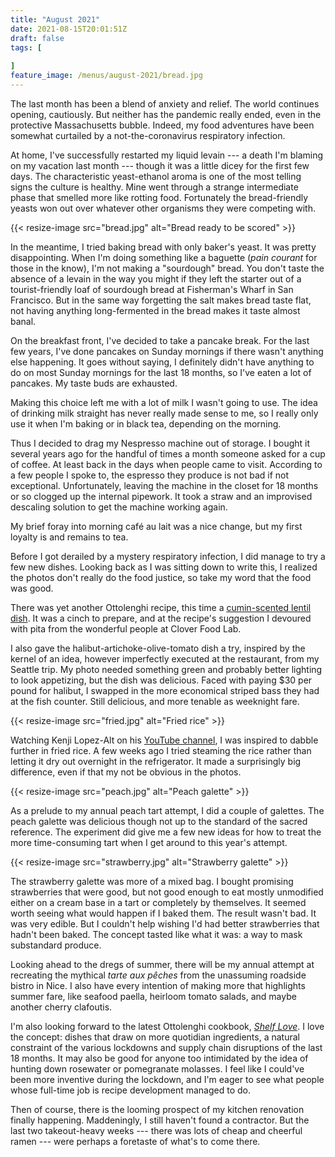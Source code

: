 ```yaml
---
title: "August 2021"
date: 2021-08-15T20:01:51Z
draft: false
tags: [
    
]
feature_image: /menus/august-2021/bread.jpg
---
```


The last month has been a blend of anxiety and relief. The world continues opening, cautiously. But neither has the pandemic really ended, even in the protective Massachusetts bubble. Indeed, my food adventures have been somewhat curtailed by a not-the-coronavirus respiratory infection.

At home, I've successfully restarted my liquid levain --- a death I'm blaming on my vacation last month --- though it was a little dicey for the first few days. The characteristic yeast-ethanol aroma is one of the most telling signs the culture is healthy. Mine went through a strange intermediate phase that smelled more like rotting food. Fortunately the bread-friendly yeasts won out over whatever other organisms they were competing with.

{{< resize-image src="bread.jpg" alt="Bread ready to be scored" >}}

In the meantime, I tried baking bread with only baker's yeast. It was pretty disappointing. When I'm doing something like a baguette (_pain courant_ for those in the know), I'm not making a "sourdough" bread. You don't taste the absence of a levain in the way you might if they left the starter out of a tourist-friendly loaf of sourdough bread at Fisherman's Wharf in San Francisco. But in the same way forgetting the salt makes bread taste flat, not having anything long-fermented in the bread makes it taste almost banal.

On the breakfast front, I've decided to take a pancake break. For the last few years, I've done pancakes on Sunday mornings if there wasn't anything else happening. It goes without saying, I definitely didn't have anything to do on most Sunday mornings for the last 18 months, so I've eaten a lot of pancakes. My taste buds are exhausted.

Making this choice left me with a lot of milk I wasn't going to use. The idea of drinking milk straight has never really made sense to me, so I really only use it when I'm baking or in black tea, depending on the morning.

Thus I decided to drag my Nespresso machine out of storage. I bought it several years ago for the handful of times a month someone asked for a cup of coffee. At least back in the days when people came to visit. According to a few people I spoke to, the espresso they produce is not bad if not exceptional. Unfortunately, leaving the machine in the closet for 18 months or so clogged up the internal pipework. It took a straw and an improvised descaling solution to get the machine working again.

My brief foray into morning café au lait was a nice change, but my first loyalty is and remains to tea.

Before I got derailed by a mystery respiratory infection, I did manage to try a few new dishes. Looking back as I was sitting down to write this, I realized the photos don't really do the food justice, so take my word that the food was good.

There was yet another Ottolenghi recipe, this time a [cumin-scented lentil dish](https://ottolenghi.co.uk/recipes/crushed-puy-lentils-with-tahini-and-cumin). It was a cinch to prepare, and at the recipe's suggestion I devoured with pita from the wonderful people at Clover Food Lab.

I also gave the halibut-artichoke-olive-tomato dish a try, inspired by the kernel of an idea, however imperfectly executed at the restaurant, from my Seattle trip. My photo needed something green and probably better lighting to look appetizing, but the dish was delicious. Faced with paying $30 per pound for halibut, I swapped in the more economical striped bass they had at the fish counter. Still delicious, and more tenable as weeknight fare.

{{< resize-image src="fried.jpg" alt="Fried rice" >}}

Watching Kenji Lopez-Alt on his [YouTube channel](https://www.youtube.com/c/JKenjiLopezAlt), I was inspired to dabble further in fried rice. A few weeks ago I tried steaming the rice rather than letting it dry out overnight in the refrigerator. It made a surprisingly big difference, even if that my not be obvious in the photos.

{{< resize-image src="peach.jpg" alt="Peach galette" >}}

As a prelude to my annual peach tart attempt, I did a couple of galettes. The peach galette was delicious though not up to the standard of the sacred reference. The experiment did give me a few new ideas for how to treat the more time-consuming tart when I get around to this year's attempt.

{{< resize-image src="strawberry.jpg" alt="Strawberry galette" >}}

The strawberry galette was more of a mixed bag. I bought promising strawberries that were good, but not good enough to eat mostly unmodified either on a cream base in a tart or completely by themselves. It seemed worth seeing what would happen if I baked them. The result wasn't bad. It was very edible. But I couldn't help wishing I'd had better strawberries that hadn't been baked. The concept tasted like what it was: a way to mask substandard produce.

Looking ahead to the dregs of summer, there will be my annual attempt at recreating the mythical _tarte aux pêches_ from the unassuming roadside bistro in Nice. I also have every intention of making more that highlights summer fare, like seafood paella, heirloom tomato salads, and maybe another cherry clafoutis.

I'm also looking forward to the latest Ottolenghi cookbook, [_Shelf Love_](https://www.waterstones.com/book/ottolenghi-test-kitchen-shelf-love/yotam-ottolenghi/noor-murad/9781529109481). I love the concept: dishes that draw on more quotidian ingredients, a natural constraint of the various lockdowns and supply chain disruptions of the last 18 months. It may also be good for anyone too intimidated by the idea of hunting down rosewater or pomegranate molasses. I feel like I could've been more inventive during the lockdown, and I'm eager to see what people whose full-time job is recipe development managed to do.

Then of course, there is the looming prospect of my kitchen renovation finally happening. Maddeningly, I still haven't found a contractor. But the last two takeout-heavy weeks --- there was lots of cheap and cheerful ramen --- were perhaps a foretaste of what's to come there.
